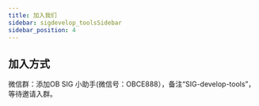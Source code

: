 ```yaml
---
title: 加入我们
sidebar: sigdevelop_toolsSidebar
sidebar_position: 4
---
```



## 加入方式
微信群：添加OB SIG 小助手(微信号：OBCE888），备注“SIG-develop-tools”，等待邀请入群。
